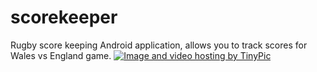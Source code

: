 # scorekeeper
Rugby score keeping Android application, allows you to track scores for Wales vs England game.
<a href="http://tinypic.com?ref=33lpet3" target="_blank"><img src="http://i64.tinypic.com/33lpet3.png" border="0" alt="Image and video hosting by TinyPic"></a>
